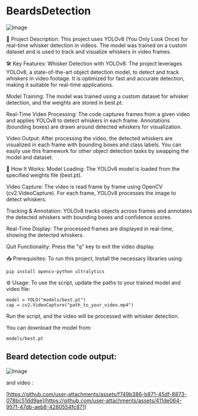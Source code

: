 # BeardsDetection

![Image](https://github.com/user-attachments/assets/2fa1a6f9-6c5f-4143-97d6-99a8c2d3b053)


📝 Project Description:
This project uses YOLOv8 (You Only Look Once) for real-time whisker detection in videos. The model was trained on a custom dataset and is used to track and visualize whiskers in video frames.

🛠️ Key Features:
Whisker Detection with YOLOv8:
The project leverages YOLOv8, a state-of-the-art object detection model, to detect and track whiskers in video footage. It is optimized for fast and accurate detection, making it suitable for real-time applications.

Model Training:
The model was trained using a custom dataset for whisker detection, and the weights are stored in best.pt.

Real-Time Video Processing:
The code captures frames from a given video and applies YOLOv8 to detect whiskers in each frame. Annotations (bounding boxes) are drawn around detected whiskers for visualization.

Video Output:
After processing the video, the detected whiskers are visualized in each frame with bounding boxes and class labels. You can easily use this framework for other object detection tasks by swapping the model and dataset.

🚀 How It Works:
Model Loading:
The YOLOv8 model is loaded from the specified weights file (best.pt).

Video Capture:
The video is read frame by frame using OpenCV (cv2.VideoCapture). For each frame, YOLOv8 processes the image to detect whiskers.

Tracking & Annotation:
YOLOv8 tracks objects across frames and annotates the detected whiskers with bounding boxes and confidence scores.

Real-Time Display:
The processed frames are displayed in real-time, showing the detected whiskers.

Quit Functionality:
Press the "q" key to exit the video display.

📥 Prerequisites:
To run this project, Install the necessary libraries using:
```
pip install opencv-python ultralytics
```

⚙️ Usage:
To use the script, update the paths to your trained model and video file:

```
model = YOLO("models/best.pt")
cap = cv2.VideoCapture("path_to_your_video.mp4")
```

Run the script, and the video will be processed with whisker detection.

You can download the model from:

`models/best.pt`


## Beard detection code output: 

![Image](https://github.com/user-attachments/assets/612a1274-e43d-4841-99f8-9be154b0c56a)

and video : 

[https://github.com/user-attachments/assets/f749b386-b871-45df-8873-078bc51dd9ae](https://github.com/user-attachments/assets/411de064-957f-47db-aeb8-4280554fc871)

